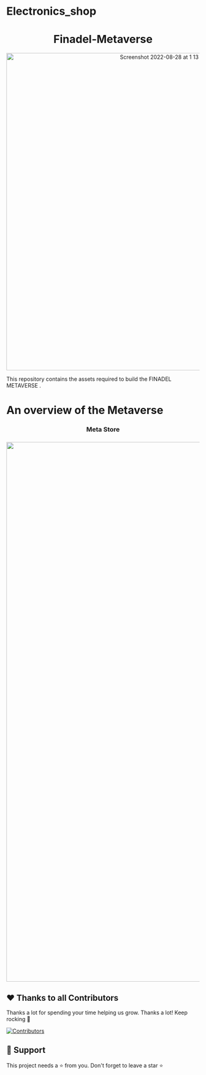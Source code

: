 # Electronics_shop



<h1 align="center">Finadel-Metaverse</h1>


<p align="center">
<img width="828" alt="Screenshot 2022-08-28 at 1 13 57 AM" src="https://user-images.githubusercontent.com/86067292/187045726-b8ab7f66-5e0f-4186-bd15-4175b850b567.png">
</p>





This repository contains the assets required to build the FINADEL METAVERSE  . 


# An overview of the Metaverse

<h3 align="center">  Meta Store </h3>

<h3 align="center"> <img width="1408" alt="Screenshot 2022-08-28 at 2 02 56 AM" src="https://user-images.githubusercontent.com/86067292/187047045-187f36f3-e80f-42fa-9ca3-eca7e6742db2.png">
 </h3>




##  ❤️ Thanks to all Contributors

Thanks a lot for spending your time helping us grow. Thanks a lot! Keep rocking 🍻
<p> 
 
[![Contributors](https://contrib.rocks/image?repo=Finadel1/Finadel-Metaverse)](https://github.com/Finadel1/Finadel-Metaverse)
 
</p>


## 🙏 Support

This project needs a ⭐️ from you. Don't forget to leave a star ⭐️

